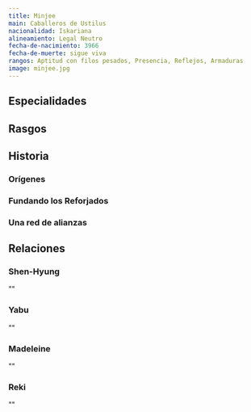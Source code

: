 ```yaml
---
title: Minjee
main: Caballeros de Ustilus
nacionalidad: Iskariana
alineamiento: Legal Neutro
fecha-de-nacimiento: 3966
fecha-de-muerte: sigue viva
rangos: Aptitud con filos pesados, Presencia, Reflejos, Armaduras
image: minjee.jpg
---
```




## Especialidades



## Rasgos



## Historia

### Orígenes



### Fundando los Reforjados



### Una red de alianzas



## Relaciones

### Shen-Hyung

""

### Yabu

""

### Madeleine

""

### Reki

""